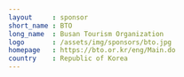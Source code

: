 ```yaml
---
layout     : sponsor
short_name : BTO
long_name  : Busan Tourism Organization
logo       : /assets/img/sponsors/bto.jpg
homepage   : https://bto.or.kr/eng/Main.do
country    : Republic of Korea
---
```


